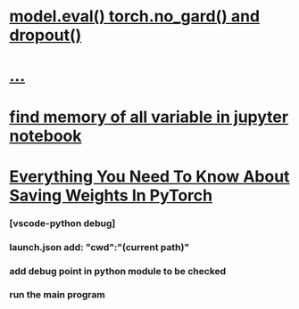 # [model.eval() torch.no_gard()  and dropout()](https://androidkt.com/use-of-model-eval-and-with-torch-no_grad-in-pytorch-model-evaluate/)
# [...](https://blog.csdn.net/songyu0120/article/details/103884586)
# [find memory of all variable in jupyter notebook](https://stackoverflow.com/questions/24455615/python-how-to-display-size-of-all-variables)
# [Everything You Need To Know About Saving Weights In PyTorch](https://towardsdatascience.com/everything-you-need-to-know-about-saving-weights-in-pytorch-572651f3f8de)
### [vscode-python debug]
### launch.json add:  "cwd":"(current path)"
### add debug point in python module to be checked
### run the main program
